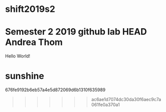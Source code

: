 # shift2019s2
Semester 2 2019 github lab
HEAD
Andrea Thom
=======

Hello World!


sunshine
=======
676fe9192b6eb57a4e5d872069d6b1310f635989
>>>>>>> ac6ae1d7074dc30da30f6aec9c7a061fe0a370a1
